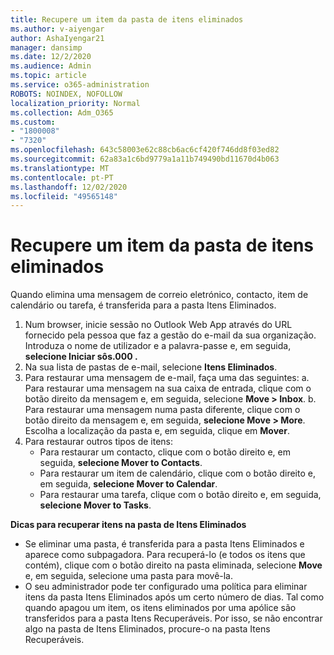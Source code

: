```yaml
---
title: Recupere um item da pasta de itens eliminados
ms.author: v-aiyengar
author: AshaIyengar21
manager: dansimp
ms.date: 12/2/2020
ms.audience: Admin
ms.topic: article
ms.service: o365-administration
ROBOTS: NOINDEX, NOFOLLOW
localization_priority: Normal
ms.collection: Adm_O365
ms.custom:
- "1800008"
- "7320"
ms.openlocfilehash: 643c58003e62c88cb6ac6cf420f746dd8f03ed82
ms.sourcegitcommit: 62a83a1c6bd9779a1a11b749490bd11670d4b063
ms.translationtype: MT
ms.contentlocale: pt-PT
ms.lasthandoff: 12/02/2020
ms.locfileid: "49565148"
---
```

# <a name="recover-an-item-from-your-deleted-items-folder"></a>Recupere um item da pasta de itens eliminados

Quando elimina uma mensagem de correio eletrónico, contacto, item de calendário ou tarefa, é transferida para a pasta Itens Eliminados.

1. Num browser, inicie sessão no Outlook Web App através do URL fornecido pela pessoa que faz a gestão do e-mail da sua organização. Introduza o nome de utilizador e a palavra-passe e, em seguida, **selecione Iniciar sôs.000 .**
1. Na sua lista de pastas de e-mail, selecione **Itens Eliminados**.
1. Para restaurar uma mensagem de e-mail, faça uma das seguintes: a. Para restaurar uma mensagem na sua caixa de entrada, clique com o botão direito da mensagem e, em seguida, selecione **Move > Inbox**.
    b. Para restaurar uma mensagem numa pasta diferente, clique com o botão direito da mensagem e, em seguida, **selecione Move > More**. Escolha a localização da pasta e, em seguida, clique em **Mover**.
4. Para restaurar outros tipos de itens:
    - Para restaurar um contacto, clique com o botão direito e, em seguida, **selecione Mover to Contacts**.
    - Para restaurar um item de calendário, clique com o botão direito e, em seguida, **selecione Mover to Calendar**.
    - Para restaurar uma tarefa, clique com o botão direito e, em seguida, **selecione Mover to Tasks**.

**Dicas para recuperar itens na pasta de Itens Eliminados**

- Se eliminar uma pasta, é transferida para a pasta Itens Eliminados e aparece como subpagadora. Para recuperá-lo (e todos os itens que contém), clique com o botão direito na pasta eliminada, selecione **Move** e, em seguida, selecione uma pasta para movê-la.
- O seu administrador pode ter configurado uma política para eliminar itens da pasta Itens Eliminados após um certo número de dias. Tal como quando apagou um item, os itens eliminados por uma apólice são transferidos para a pasta Itens Recuperáveis. Por isso, se não encontrar algo na pasta de Itens Eliminados, procure-o na pasta Itens Recuperáveis.
